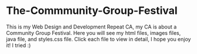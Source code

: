 # The-Commmunity-Group-Festival
This is my Web Design and Development Repeat CA, my CA is about a Community Group Festival.
Here you will see my html files, images files, java file, and styles.css file.
Click each file to view in detail, I hope you enjoy it! I tried :) 
